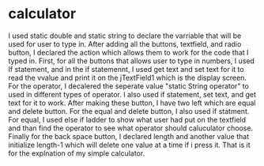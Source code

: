 # calculator

I used static double and static string to declare the varriable that will be used for user to type in. After adding all the buttons, textfield, and radio button, I declared the action which allows them to work for the code that I typed in. First, for all the buttons that allows user to type in numbers, I used If statement, and in the if statemennt, I used get text and set text for it to read the vvalue and print it on the jTextField1 which is the display screen. For the operator, I decalered the seperate value "static String operator" to used in different types of operator. I also used if statement, set text, and get text for it to work. After making these button, I have two left which are equal and delete button. For the equal and delete button, I also used if statment. For equal, I used else if ladder to show what user had put on the textfield and than find the operator to see what operator should caluculator choose. Finally for the back space button, I declared length and another value that initialize length-1 which will delete one value at a time if i press it. That is it for the explnation of my simple calculator.
